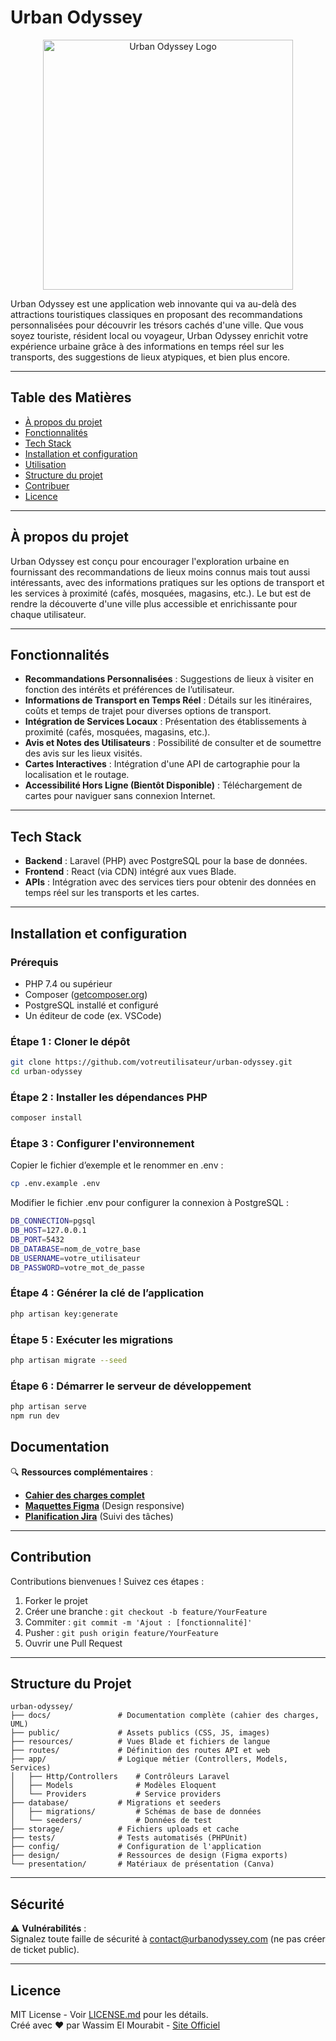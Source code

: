 # Urban Odyssey

<p align="center">
  <!-- Remplacez l'URL par votre logo si nécessaire -->
  <img src="https://via.placeholder.com/400x150?text=Urban+Odyssey+Logo" width="400" alt="Urban Odyssey Logo">
</p>

Urban Odyssey est une application web innovante qui va au-delà des attractions touristiques classiques en proposant des recommandations personnalisées pour découvrir les trésors cachés d'une ville. Que vous soyez touriste, résident local ou voyageur, Urban Odyssey enrichit votre expérience urbaine grâce à des informations en temps réel sur les transports, des suggestions de lieux atypiques, et bien plus encore.

---

## Table des Matières
- [À propos du projet](#à-propos-du-projet)
- [Fonctionnalités](#fonctionnalités)
- [Tech Stack](#tech-stack)
- [Installation et configuration](#installation-et-configuration)
- [Utilisation](#utilisation)
- [Structure du projet](#structure-du-projet)
- [Contribuer](#contribuer)
- [Licence](#licence)

---

## À propos du projet

Urban Odyssey est conçu pour encourager l'exploration urbaine en fournissant des recommandations de lieux moins connus mais tout aussi intéressants, avec des informations pratiques sur les options de transport et les services à proximité (cafés, mosquées, magasins, etc.). Le but est de rendre la découverte d'une ville plus accessible et enrichissante pour chaque utilisateur.

---

## Fonctionnalités

- **Recommandations Personnalisées** : Suggestions de lieux à visiter en fonction des intérêts et préférences de l’utilisateur.
- **Informations de Transport en Temps Réel** : Détails sur les itinéraires, coûts et temps de trajet pour diverses options de transport.
- **Intégration de Services Locaux** : Présentation des établissements à proximité (cafés, mosquées, magasins, etc.).
- **Avis et Notes des Utilisateurs** : Possibilité de consulter et de soumettre des avis sur les lieux visités.
- **Cartes Interactives** : Intégration d'une API de cartographie pour la localisation et le routage.
- **Accessibilité Hors Ligne (Bientôt Disponible)** : Téléchargement de cartes pour naviguer sans connexion Internet.

---

## Tech Stack

- **Backend** : Laravel (PHP) avec PostgreSQL pour la base de données.
- **Frontend** : React (via CDN) intégré aux vues Blade.
- **APIs** : Intégration avec des services tiers pour obtenir des données en temps réel sur les transports et les cartes.

---

## Installation et configuration

### Prérequis

- PHP 7.4 ou supérieur
- Composer ([getcomposer.org](https://getcomposer.org))
- PostgreSQL installé et configuré
- Un éditeur de code (ex. VSCode)

### Étape 1 : Cloner le dépôt

```bash
git clone https://github.com/votreutilisateur/urban-odyssey.git
cd urban-odyssey
```
###  Étape 2 : Installer les dépendances PHP

```bash
composer install
```

###  Étape 3 : Configurer l'environnement

Copier le fichier d’exemple et le renommer en .env :
```bash
cp .env.example .env
```
Modifier le fichier .env pour configurer la connexion à PostgreSQL :
```bash
DB_CONNECTION=pgsql
DB_HOST=127.0.0.1
DB_PORT=5432
DB_DATABASE=nom_de_votre_base
DB_USERNAME=votre_utilisateur
DB_PASSWORD=votre_mot_de_passe
```

###  Étape 4 : Générer la clé de l’application
```bash
php artisan key:generate
```

###  Étape 5 : Exécuter les migrations
```bash
php artisan migrate --seed
```

###  Étape 6 : Démarrer le serveur de développement
```bash
php artisan serve
npm run dev
```

## Documentation

🔍 **Ressources complémentaires** :  
- **[Cahier des charges complet]([docs/cahier-des-charges.pdf](https://docs.google.com/document/d/1pDD_dAX0NW8Ipb_lTiWq43P0G5wSof6lR3UGJA577UA/edit?tab=t.0))**  
- **[Maquettes Figma]([https://www.figma.com/file/XXXXXX](https://www.figma.com/design/9zs02S9SRT88MzvS4TvERW/URBAN-ODYSSEY?node-id=0-1&t=FZ8pL7NUNG8keWL0-1))** (Design responsive)  
- **[Planification Jira]([https://urban-odyssey.atlassian.net](https://wassimelmorabit.atlassian.net/jira/software/projects/UD/boards/18))** (Suivi des tâches)  

---

## Contribution

Contributions bienvenues ! Suivez ces étapes :  
1. Forker le projet  
2. Créer une branche : `git checkout -b feature/YourFeature`  
3. Commiter : `git commit -m 'Ajout : [fonctionnalité]'`  
4. Pusher : `git push origin feature/YourFeature`  
5. Ouvrir une Pull Request  

---

## Structure du Projet

```plaintext
urban-odyssey/
├── docs/               # Documentation complète (cahier des charges, UML)
├── public/             # Assets publics (CSS, JS, images)
├── resources/          # Vues Blade et fichiers de langue
├── routes/             # Définition des routes API et web
├── app/                # Logique métier (Controllers, Models, Services)
│   ├── Http/Controllers    # Contrôleurs Laravel
│   ├── Models              # Modèles Eloquent
│   └── Providers           # Service providers
├── database/           # Migrations et seeders
│   ├── migrations/         # Schémas de base de données
│   └── seeders/            # Données de test
├── storage/            # Fichiers uploads et cache
├── tests/              # Tests automatisés (PHPUnit)
├── config/             # Configuration de l'application
├── design/             # Ressources de design (Figma exports)
└── presentation/       # Matériaux de présentation (Canva)
```

---

## Sécurité

⚠️ **Vulnérabilités** :  
Signalez toute faille de sécurité à [contact@urbanodyssey.com](mailto:contact@urbanodyssey.com) (ne pas créer de ticket public).

---

## Licence

MIT License - Voir [LICENSE.md](LICENSE.md) pour les détails.  
Créé avec ❤️ par Wassim El Mourabit - [Site Officiel](https://urbanodyssey.com)
